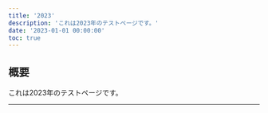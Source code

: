 ```yaml
---
title: '2023'
description: 'これは2023年のテストページです。'
date: '2023-01-01 00:00:00'
toc: true
---
```


## 概要

これは2023年のテストページです。

---
